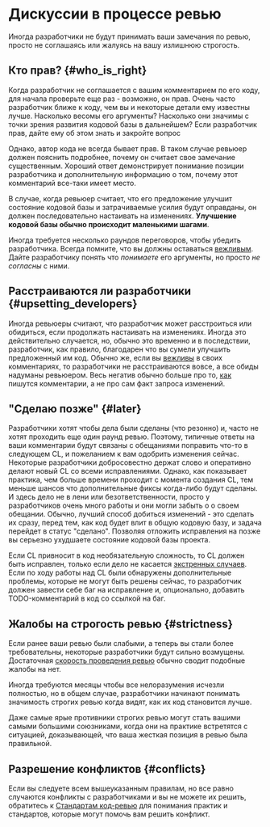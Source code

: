 # Дискуссии в процессе ревью

Иногда разработчики не будут принимать ваши замечания по ревью, просто не соглашаясь или жалуясь на вашу излишнюю строгость.


## Кто прав? {#who_is_right}

Когда разработчик не соглашается с вашим комментарием по его коду, для начала проверьте еще раз - возможно, он прав. Очень часто разработчик ближе к коду, чем вы и некоторые детали ему известны лучше. Насколько весомы его аргументы? Насколько они значимы с точки зрения развития кодовой базы в дальнейшем? Если разработчик прав, дайте ему об этом знать и закройте вопрос

Однако, автор кода не всегда бывает прав. В таком случае ревьюер должен пояснить подробнее, почему он считает свое замечание существенным. Хороший ответ демонстрирует понимание позиции разработчика и дополнительную информацию о том, почему этот комментарий все-таки имеет место.

В случае, когда ревьюер считает, что его предложение улучшит состояние кодовой базы и затрачиваемые усилия будут оправданы, он должен последовательно настаивать на изменениях. **Улучшение кодовой базы обычно происходит маленькими шагами**.

Иногда требуется несколько раундов переговоров, чтобы убедить разработчика. Всегда помните, что вы должны оставаться [вежливым](comments.md#courtesy). Дайте разработчику понять что *понимаете* его аргументы, но просто *не согласны* с ними.


## Расстраиваются ли разработчики {#upsetting_developers}

Иногда ревьюеры считают, что разработчик может расстроиться или обидиться, если продолжать настаивать на изменениях. Иногда это действительно случается, но, обычно это временно и в последствии, разработчик, как правило, благодарен что вы сумели улучшить предложенный им код. Обычно же, если вы [вежливы](comments.md#courtesy) в своих комментариях, то разработчики не расстраиваются вовсе, а все обиды надуманы ревьюером. Весь негатив обычно больше про то, [как](comments.md#courtesy) пишутся комментарии, а не про сам факт запроса изменений.


## "Сделаю позже" {#later}

Разработчики хотят чтобы дела были сделаны (что резонно) и, часто не хотят проходить еще один раунд ревью. Поэтому, типичные ответы на ваши комментарии будут связаны с обещаниями поправить что-то в следующем CL, и пожеланием к вам одобрить изменения сейчас. Некоторые разработчики добросовестно держат слово и оперативно делают новый CL со всеми исправлениями. Однако, как показывает практика, чем больше времени проходит с момента создания CL, тем меньше шансов что дополнительные фиксы когда-либо будут сделаны. И здесь дело не в лени или безответственности, просто у разработчиков очень много работы и они могли забыть о о своем обещании. Обычно, лучший способ добиться изменений - это сделать их сразу, перед тем, как код будет влит в общую кодовую базу, и задача перейдет в статус "сделано". Позволяя отложить исправления на позже вы серьезно ухудшаете состояние кодовой базы проекта.

Если CL привносит в код необязательную сложность, то CL должен быть исправлен, только если дело не касается [экстренных случаев](../emergencies.md). Если по ходу работы над CL были обнаружены дополнительные проблемы, которые не могут быть решены сейчас, то разработчик должен завести себе баг на исправление и, опционально, добавить TODO-комментарий в код со ссылкой на баг.


## Жалобы на строгость ревью {#strictness}

Если ранее ваши ревью были слабыми, а теперь вы стали более требовательны, некоторые разработчики будут сильно возмущены. Достаточная [скорость проведения ревью](speed.md) обычно сводит подобные жалобы на нет.

Иногда требуются месяцы чтобы все нелоразумения исчезли полностью, но в общем случае, разработчики начинают понимать значимость строгих ревью когда видят, как их код становится лучше.

Даже самые ярые противники строгих ревью могут стать вашими самыми большими союзниками, когда они на практике встретятся с ситуацией, доказывающей, что ваша жесткая позиция в ревью была правильной.


## Разрешение конфликтов {#conflicts}

Если вы следуете всем вышеуказанным правилам, но все равно случаются конфликты с разработчиками и вы не можете их решить, обратитесь к [Стандартам код-ревью](standard.md) для понимания практик и стандартов, которые могут помочь вам решить конфликт.
